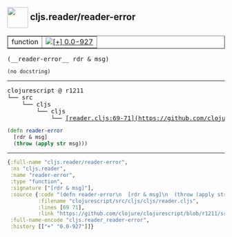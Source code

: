 ## <img width="48px" valign="middle" src="http://i.imgur.com/Hi20huC.png"> cljs.reader/reader-error

 <table border="1">
<tr>
<td>function</td>
<td><a href="https://github.com/cljsinfo/api-refs/tree/0.0-927"><img valign="middle" alt="[+] 0.0-927" src="https://img.shields.io/badge/+-0.0--927-lightgrey.svg"></a> </td>
</tr>
</table>

 <samp>
(__reader-error__ rdr & msg)<br>
</samp>

```
(no docstring)
```

---

 <pre>
clojurescript @ r1211
└── src
    └── cljs
        └── cljs
            └── <ins>[reader.cljs:69-71](https://github.com/clojure/clojurescript/blob/r1211/src/cljs/cljs/reader.cljs#L69-L71)</ins>
</pre>

```clj
(defn reader-error
  [rdr & msg]
  (throw (apply str msg)))
```


---

```clj
{:full-name "cljs.reader/reader-error",
 :ns "cljs.reader",
 :name "reader-error",
 :type "function",
 :signature ["[rdr & msg]"],
 :source {:code "(defn reader-error\n  [rdr & msg]\n  (throw (apply str msg)))",
          :filename "clojurescript/src/cljs/cljs/reader.cljs",
          :lines [69 71],
          :link "https://github.com/clojure/clojurescript/blob/r1211/src/cljs/cljs/reader.cljs#L69-L71"},
 :full-name-encode "cljs.reader_reader-error",
 :history [["+" "0.0-927"]]}

```
